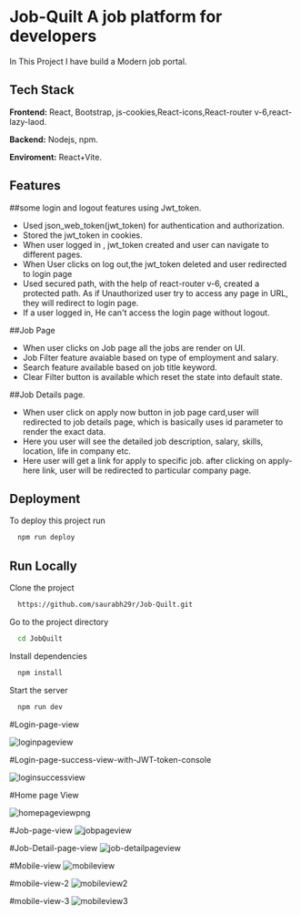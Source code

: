 
# Job-Quilt A job platform for developers

In This Project I have build a Modern job portal.



## Tech Stack

**Frontend:** React, Bootstrap, js-cookies,React-icons,React-router v-6,react-lazy-laod.

**Backend:** Nodejs, npm.

**Enviroment:** React+Vite.







## Features
##some login and logout features using Jwt_token.

- Used json_web_token(jwt_token) for authentication and authorization.
- Stored the jwt_token in cookies.
- When user logged in , jwt_token created and user can navigate to different pages.
- When User clicks on log out,the jwt_token deleted and user redirected to login page
- Used secured path, with the help of react-router v-6, created a protected path. As if Unauthorized user try to access any page in URL, they will redirect to login page.
- If a user logged in, He can't access the login page without logout.

##Job Page 
- When user clicks on Job page all the jobs are render on UI.
- Job Filter feature avaiable based on type of employment and salary.
- Search feature available  based on job title keyword.
- Clear Filter button is available  which reset the state into default state.

##Job Details page.
- When user click on apply now button in job page card,user will redirected to job details page, which is basically uses id parameter to render the exact data.
- Here you user will see the detailed job description, salary, skills, location, life in company etc.
- Here user will get a link for apply to specific job. after clicking on apply-here link, user will be redirected to particular company page.





## Deployment

To deploy this project run

```bash
  npm run deploy
```


## Run Locally

Clone the project

```bash
  https://github.com/saurabh29r/Job-Quilt.git
```

Go to the project directory

```bash
  cd JobQuilt
```

Install dependencies

```bash
  npm install
```

Start the server

```bash
  npm run dev
```

#Login-page-view 


![loginpageview](https://github.com/saurabh29r/Job-Quilt/assets/48233777/14b076be-fbd0-4b7b-9b07-e00d83186c6c)

#Login-page-success-view-with-JWT-token-console


![loginsuccessview](https://github.com/saurabh29r/Job-Quilt/assets/48233777/e7b6c22d-7c70-4447-8e55-8e6a52184875)

#Home page View

![homepageviewpng](https://github.com/saurabh29r/Job-Quilt/assets/48233777/8ea78f15-b8d8-4b2c-b2da-330c35b1c66f)

#Job-page-view
![jobpageview](https://github.com/saurabh29r/Job-Quilt/assets/48233777/306ff2d1-733a-4bb6-bff5-7fe14001454f)

#Job-Detail-page-view
![job-detailpageview](https://github.com/saurabh29r/Job-Quilt/assets/48233777/6ca72c26-66ee-47bf-9753-d4d18b6d34e8)

#Mobile-view
![mobileview](https://github.com/saurabh29r/Job-Quilt/assets/48233777/5fd96368-3069-491c-894d-d32b0832abf5)

#mobile-view-2
![mobileview2](https://github.com/saurabh29r/Job-Quilt/assets/48233777/7eb16254-5d9b-4993-b58b-73311299df1f)

#mobile-view-3
![mobileview3](https://github.com/saurabh29r/Job-Quilt/assets/48233777/6e5d614b-739f-4d57-a866-ebfc33b76797)

